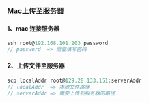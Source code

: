 ### Mac上传至服务器

#### 1、mac 连接服务器

``` js
ssh root@192.168.101.203 password
// password  => 需要填写密码
```

#### 2、上传文件至服务器

``` js
scp localAddr root@129.28.133.151:serverAddr
// localAddr  => 本地文件路径
// serverAddr => 需要上传到服务器的路径
```
